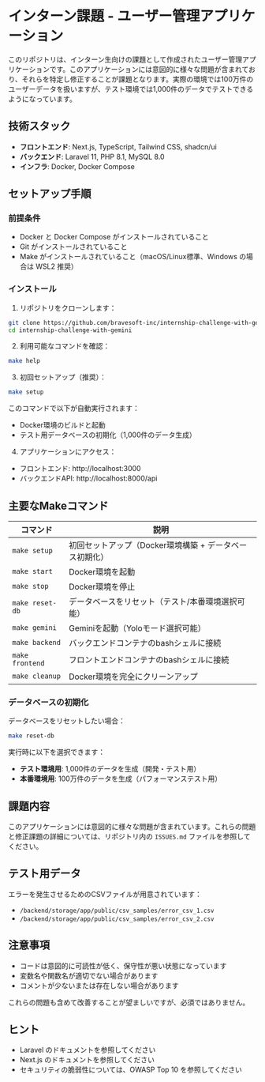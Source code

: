 # インターン課題 - ユーザー管理アプリケーション

このリポジトリは、インターン生向けの課題として作成されたユーザー管理アプリケーションです。このアプリケーションには意図的に様々な問題が含まれており、それらを特定し修正することが課題となります。実際の環境では100万件のユーザーデータを扱いますが、テスト環境では1,000件のデータでテストできるようになっています。

## 技術スタック

- **フロントエンド**: Next.js, TypeScript, Tailwind CSS, shadcn/ui
- **バックエンド**: Laravel 11, PHP 8.1, MySQL 8.0
- **インフラ**: Docker, Docker Compose

## セットアップ手順

### 前提条件

- Docker と Docker Compose がインストールされていること
- Git がインストールされていること
- Make がインストールされていること（macOS/Linux標準、Windows の場合は WSL2 推奨）

### インストール

1. リポジトリをクローンします：

```bash
git clone https://github.com/bravesoft-inc/internship-challenge-with-gemini.git
cd internship-challenge-with-gemini
```

2. 利用可能なコマンドを確認：

```bash
make help
```

3. 初回セットアップ（推奨）：

```bash
make setup
```

このコマンドで以下が自動実行されます：
- Docker環境のビルドと起動
- テスト用データベースの初期化（1,000件のデータ生成）

4. アプリケーションにアクセス：

- フロントエンド: http://localhost:3000
- バックエンドAPI: http://localhost:8000/api

## 主要なMakeコマンド

| コマンド | 説明 |
|---------|------|
| `make setup` | 初回セットアップ（Docker環境構築 + データベース初期化） |
| `make start` | Docker環境を起動 |
| `make stop` | Docker環境を停止 |
| `make reset-db` | データベースをリセット（テスト/本番環境選択可能） |
| `make gemini` | Geminiを起動（Yoloモード選択可能） |
| `make backend` | バックエンドコンテナのbashシェルに接続 |
| `make frontend` | フロントエンドコンテナのbashシェルに接続 |
| `make cleanup` | Docker環境を完全にクリーンアップ |

### データベースの初期化

データベースをリセットしたい場合：

```bash
make reset-db
```

実行時に以下を選択できます：
- **テスト環境用**: 1,000件のデータを生成（開発・テスト用）
- **本番環境用**: 100万件のデータを生成（パフォーマンステスト用）

## 課題内容

このアプリケーションには意図的に様々な問題が含まれています。これらの問題と修正課題の詳細については、リポジトリ内の `ISSUES.md` ファイルを参照してください。

## テスト用データ

エラーを発生させるためのCSVファイルが用意されています：

- `/backend/storage/app/public/csv_samples/error_csv_1.csv`
- `/backend/storage/app/public/csv_samples/error_csv_2.csv`

## 注意事項

- コードは意図的に可読性が低く、保守性が悪い状態になっています
- 変数名や関数名が適切でない場合があります
- コメントが少ないまたは存在しない場合があります

これらの問題も含めて改善することが望ましいですが、必須ではありません。

## ヒント

- Laravel のドキュメントを参照してください
- Next.js のドキュメントを参照してください
- セキュリティの脆弱性については、OWASP Top 10 を参照してください
